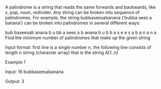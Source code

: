 A palindrome is a string that reads the same forwards and backwards, like x, pop, noon, redivider. Any string can be broken into sequence of palindromes. For example, the string bubbaseesabanana (‘bubba sees a banana’) can be broken into palindromes in several different ways:

bub baseesab anana
b u bb a sees a b anana
b u b b a s e e s a b a n a n a
Find the minimum number of palindromes that make up the given string

Input format: first line is a single number n, the following line consists of length n string (character array) that is the string A[1..n]

Example 1

Input:
16
bubbaseesabanana

Output:
3